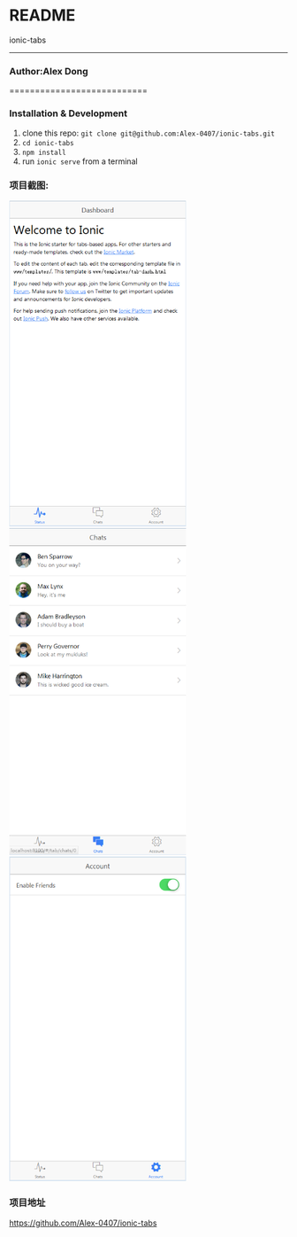 README
===========================
ionic-tabs

****
### Author:Alex Dong

===========================

### Installation & Development

1. clone this repo: `git clone git@github.com:Alex-0407/ionic-tabs.git`
2. `cd ionic-tabs`
3. `npm install`
4. run `ionic serve` from a terminal

### 项目截图:

<img src="https://github.com/Alex-0407/ionic-tabs/blob/master/www/img/1.PNG" width="320px" style="display:inline;">
    
<img src="https://github.com/Alex-0407/ionic-tabs/blob/master/www/img/2.PNG" width="320px" style="display:inline;">

<img src="https://github.com/Alex-0407/ionic-tabs/blob/master/www/img/3.PNG" width="320px" style="display:inline;">

### 项目地址
https://github.com/Alex-0407/ionic-tabs

